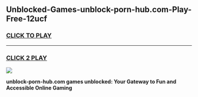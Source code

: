 
## Unblocked-Games-unblock-porn-hub.com-Play-Free-12ucf
<h3>
<a href="https://premium76.site?title=unblock-porn-hub.com&ref=20M">CLICK TO PLAY</a></h3>
<hr>

<h3>
<a href="https://premium76.site?title=unblock-porn-hub.com&ref=20M">CLICK 2 PLAY</a>
  
</h3>

<a href="https://premium76.site?title=unblock-porn-hub.com&ref=19M"><img src="https://clearcache.store/games.png"></a>


**unblock-porn-hub.com games unblocked: Your Gateway to Fun and Accessible Online Gaming**
